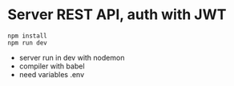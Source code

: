 # Server REST API, auth with JWT

```
npm install
npm run dev

```

- server run in dev with nodemon
- compiler with babel
- need variables .env 
